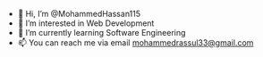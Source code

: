 - 👋 Hi, I’m @MohammedHassan115
- 👀 I’m interested in Web Development
- 🌱 I’m currently learning Software Engineering
- 📫 You can reach me via email mohammedrassul33@gmail.com

<!---
MohammedHassan115/MohammedHassan115 is a ✨ special ✨ repository because its `README.md` (this file) appears on your GitHub profile.
You can click the Preview link to take a look at your changes.
--->
